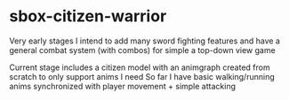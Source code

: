 # sbox-citizen-warrior

Very early stages
I intend to add many sword fighting features and have a general combat system (with combos) for simple a top-down view game

Current stage includes a citizen model with an animgraph created from scratch to only support anims I need
So far I have basic walking/running anims synchronized with player movement + simple attacking
